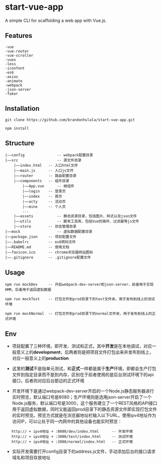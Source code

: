 # start-vue-app

A simple CLI for scaffolding a web app with Vue.js.

## Features
``` 
-vue
-vue-router
-vue-scroller
-vuex
-less
-iconfont
-es6
-axios
-animate
-webpack
-json-server
-faker
```

## Installation
``` 
git clone https://github.com/brandonhulala/start-vue-app.git

npm install 
```

## Structure
```
|——config           	-- webpack配置目录
|——src              	-- 源文件目录
    |——index.html 	-- 入口html文件
    |——main.js 		-- 入口js文件
    |——router		-- 路由配置目录
    |——components	-- 组件目录
    	|——App.vue  	-- 根组件
    	|——login	-- 登录页
    	|——index	-- 首页
    	|——acty		-- 活动页
      	|——mine		-- 个人页
        ...         
    |——assets           -- 静态资源目录，包括图片、样式以及json文件
    |——utils            -- 脚本工具库，包括Vue的插件、过滤器等js文件	
    |——store		-- 状态管理目录
|——mock                 -- 虚拟数据配置目录	
|——package.json		-- 项目配置文件	
|——.babelrc	    	-- es6转码文件
|——README.md 		-- 使用文档
|——favicon.ico 		-- chrome浏览器网站图标
|——.gitignore		-- .gitignore配置文件
```

## Usage
``` 
npm run mockDev     -- 开启webpack-dev-server和json-server，前者用于实现HMR，后者用于返回虚拟数据

npm run mockTest    -- 打包文件到prod目录下的test文件夹，用于发布到线上的测试环境

npm run mockNormal  -- 打包文件到prod目录下的normal文件夹，用于发布到线上的正式环境
```

## Env
* 项目配置了三种环境，即开发、测试和正式，其中**开发**是在本地调试，对应一般意义上的**development**，后两者则是把项目文件打包出来并发布到线上，对应一般意义上的**production**

* 这里的**测试**不是指单元测试，和**正式**一样都是属于**生产**环境，即都会生产打包文件到指定目录而不是到内存，区别在于前者使用的是后台测试环境下的api接口，后者则对应后台那边的正式环境

* 开发环境下是通过webpack-dev-server开启的一个Node.js静态服务器进行实时预览，默认端口号是8080；生产环境则是选用json-server开启了一个Node.js服务，默认端口号是3000，这个服务建立了一个REST风格的API接口用于返回虚拟数据，同时又能返回prod目录下的静态资源文件即实现打包文件的实时预览。预览方式就是在浏览器地址栏输入以下URL，使用ipv4地址作为访问IP，可以让处于同一内网中的其他设备也能实时预览：
```
   http:// + ipv4地址 + :8080/dev/index.html      -- 开发环境
   http:// + ipv4地址 + :3000/test/index.html     -- 测试环境
   http:// + ipv4地址 + :3000/normal/index.html   -- 正式环境
```

* 实际开发需要打开config目录下的address.js文件，手动添加后台的接口请求域名和项目存放地址
